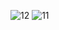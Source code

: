 
![12](https://github.com/mariamnageh/to_do_app/assets/105167781/948c9e06-f0bf-4ae7-9296-631db6427769)             ![11](https://github.com/mariamnageh/to_do_app/assets/105167781/8f108c19-cc7b-45ae-9491-272e381782c9)
